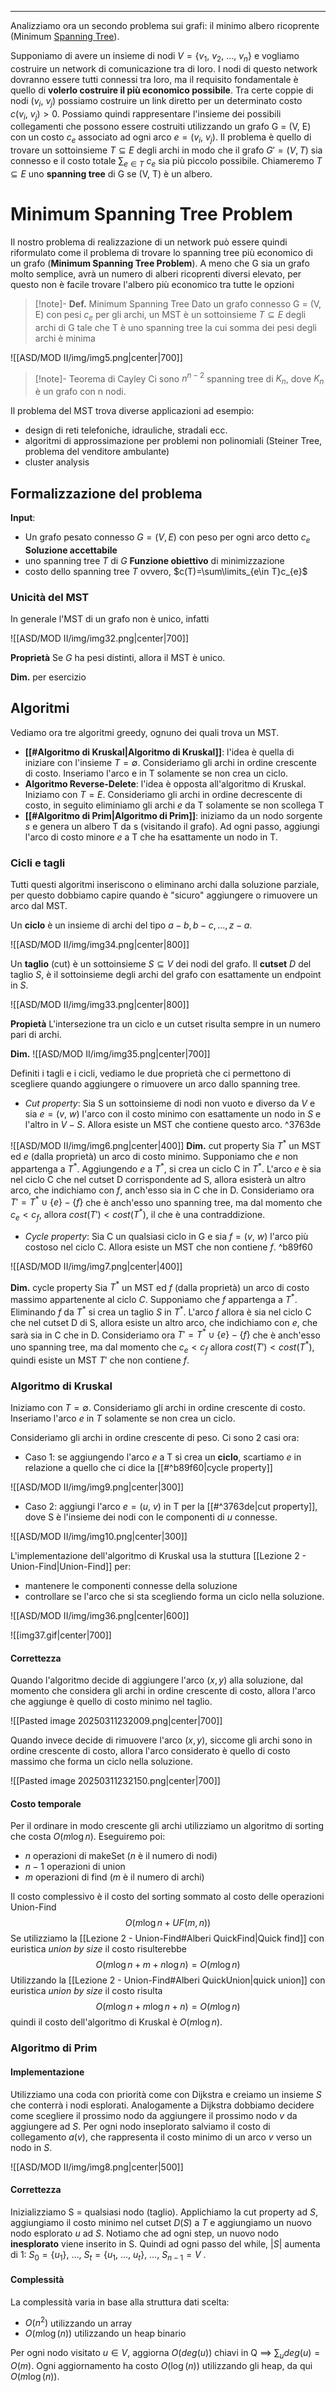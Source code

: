 ----

Analizziamo ora un secondo problema sui grafi: il minimo albero ricoprente (Minimum [Spanning Tree](https://it.wikipedia.org/wiki/Albero_ricoprente)).

Supponiamo di avere un insieme di nodi $V = \{v_{1},\: v_{2},\: \dots,\: v_{n}\}$ e vogliamo costruire un network di comunicazione tra di loro. 
I nodi di questo network dovranno essere tutti connessi tra loro, ma il requisito fondamentale è quello di **volerlo costruire il più economico possibile**.
Tra certe coppie di nodi ($v_i,\: v_j)$ possiamo costruire un link diretto per un determinato costo $c(v_i,\: v_j)>0$. Possiamo quindi rappresentare l'insieme dei possibili collegamenti che possono essere costruiti utilizzando un grafo G = (V, E) con un costo $c_e$ associato ad ogni arco $e = (v_{i},\: v_j)$.
Il problema è quello di trovare un sottoinsieme $T \subseteq E$ degli archi in modo che il grafo $G' = (V, T)$ sia connesso e il costo totale $\sum_{e\in T}\: c_e$  sia più piccolo possibile.
Chiameremo $T\subseteq E$ uno **spanning tree** di G se (V, T) è un albero.
# Minimum Spanning Tree Problem

Il nostro problema di realizzazione di un network può essere quindi riformulato come il problema di trovare lo spanning tree più economico di un grafo (**Minimum Spanning Tree Problem**).
A meno che G sia un grafo molto semplice, avrà un numero di alberi ricoprenti diversi elevato, per questo non è facile trovare l'albero più economico tra tutte le opzioni

>[!note]- **Def.** Minimum Spanning Tree
>Dato un grafo connesso G = (V, E) con pesi $c_e$ per gli archi, un MST è un sottoinsieme $T \subseteq E$ degli archi di G tale che T è uno spanning tree la cui somma dei pesi degli archi è minima

![[ASD/MOD II/img/img5.png|center|700]]

>[!note]- Teorema di Cayley
>Ci sono $n^{n-2}$ spanning tree di $K_n$, dove $K_n$ è un grafo con n nodi.
>

Il problema del MST trova diverse applicazioni ad esempio:
- design di reti telefoniche, idrauliche, stradali ecc. 
- algoritmi di approssimazione per problemi non polinomiali (Steiner Tree, problema del venditore ambulante)
- cluster analysis

## Formalizzazione del problema
**Input**:
- Un grafo pesato connesso $G=(V,E)$ con peso per ogni arco detto $c_{e}$
**Soluzione accettabile**
- uno spanning tree $T$ di $G$
**Funzione obiettivo** di minimizzazione
- costo dello spanning tree $T$ ovvero, $c(T)=\sum\limits_{e\in T}c_{e}$ 
### Unicità del MST
In generale l'MST di un grafo non è unico, infatti

![[ASD/MOD II/img/img32.png|center|700]]

**Proprietà**
Se $G$ ha pesi distinti, allora il MST è unico.

**Dim.** per esercizio
## Algoritmi

Vediamo ora tre algoritmi greedy, ognuno dei quali trova un MST.
- **[[#Algoritmo di Kruskal|Algoritmo di Kruskal]]**: l'idea è quella di iniziare con l'insieme $T = \emptyset$. Consideriamo gli archi in ordine crescente di costo. Inseriamo l'arco e in T solamente se non crea un ciclo.
- **Algoritmo Reverse-Delete**: l'idea è opposta all'algoritmo di Kruskal. Iniziamo con $T = E$. Consideriamo gli archi in ordine decrescente di costo, in seguito eliminiamo gli archi $e$ da T solamente se non scollega T
- **[[#Algoritmo di Prim|Algoritmo di Prim]]**: iniziamo da un nodo sorgente $s$ e genera un albero T da s (visitando il grafo). Ad ogni passo, aggiungi l'arco di costo minore $e$ a T che ha esattamente un nodo in T.

### Cicli e tagli
Tutti questi algoritmi inseriscono o eliminano archi dalla soluzione parziale, per questo dobbiamo capire quando è "sicuro" aggiungere o rimuovere un arco dal MST. 

Un **ciclo** è un insieme di archi del tipo $a-b, b-c, \dots, z-a$.

![[ASD/MOD II/img/img34.png|center|800]]

Un **taglio** (cut) è un sottoinsieme $S\subseteq V$ dei nodi del grafo. Il **cutset** $D$ del taglio $S$, è il sottoinsieme degli archi del grafo con esattamente un endpoint in $S$.

![[ASD/MOD II/img/img33.png|center|800]]

**Propietà**
L'intersezione tra un ciclo e un cutset risulta sempre in un numero pari di archi.

**Dim.**
![[ASD/MOD II/img/img35.png|center|700]]

Definiti i tagli e i cicli, vediamo le due proprietà che ci permettono di scegliere quando aggiungere o rimuovere un arco dallo spanning tree.
- *Cut property*: Sia S un sottoinsieme di nodi non vuoto e diverso da $V$ e sia $e = (v,\: w)$ l'arco con il costo minimo con esattamente un nodo in $S$ e l'altro in $V-S$. Allora esiste un MST che contiene questo arco. ^3763de

![[ASD/MOD II/img/img6.png|center|400]]
**Dim.** cut property
Sia $T^{*}$ un MST ed $e$ (dalla proprietà) un arco di costo minimo.
Supponiamo che $e$ non appartenga a $T^*$. Aggiungendo $e$ a $T^*$, si crea un ciclo C in $T^*$. L'arco $e$ è sia nel ciclo C che nel cutset D corrispondente ad S, allora esisterà un altro arco, che indichiamo con $f$, anch'esso sia in C che in D.
Consideriamo ora $T' = T^{*}\cup\{e\}-\{f\}$ che è anch'esso uno spanning tree, ma dal momento che $c_e<c_f$, allora $cost(T')<cost(T^*)$, il che è una contraddizione.

- *Cycle property*: Sia C un qualsiasi ciclo in G e sia $f=(v,\: w)$ l'arco più costoso nel ciclo C. Allora esiste un MST che non contiene $f$. ^b89f60

![[ASD/MOD II/img/img7.png|center|400]]


**Dim.** cycle property
Sia $T^{*}$ un MST ed $f$ (dalla proprietà) un arco di costo massimo appartenente al ciclo $C$.
Supponiamo che $f$ appartenga a $T^*$. Eliminando $f$ da $T^*$ si crea un taglio $S$ in $T^*$. L'arco $f$ allora è sia nel ciclo C che nel cutset D di S, allora esiste un altro arco, che indichiamo con $e$, che sarà sia in C che in D. Consideriamo ora $T' = T^{*}\cup\{e\}-\{f\}$ che è anch'esso uno spanning tree, ma dal momento che $c_e<c_f$ allora $cost(T')<cost(T^*)$, quindi esiste un MST $T'$ che non contiene $f$.

### Algoritmo di Kruskal
Iniziamo con $T=\emptyset$. Consideriamo gli archi in ordine crescente di costo. Inseriamo l'arco $e$ in $T$ solamente se non crea un ciclo.

Consideriamo gli archi in ordine crescente di peso. Ci sono 2 casi ora: 
- Caso 1: se aggiungendo l'arco $e$ a T si crea un **ciclo**, scartiamo $e$ in relazione a quello che ci dice la [[#^b89f60|cycle property]]

![[ASD/MOD II/img/img9.png|center|300]]

- Caso 2: aggiungi l'arco $e=(u,\: v)$ in T per la [[#^3763de|cut property]], dove S è l'insieme dei nodi con le componenti di $u$ connesse.

![[ASD/MOD II/img/img10.png|center|300]]

L'implementazione dell'algoritmo di Kruskal usa la stuttura [[Lezione 2 - Union-Find|Union-Find]] per:
- mantenere le componenti connesse della soluzione
- controllare se l'arco che si sta scegliendo forma un ciclo nella soluzione.

![[ASD/MOD II/img/img36.png|center|600]]

![[img37.gif|center|700]]

#### Correttezza
Quando l'algoritmo decide di aggiungere l'arco $(x,y)$ alla soluzione, dal momento che considera gli archi in ordine crescente di costo, allora l'arco che aggiunge è quello di costo minimo nel taglio. 

![[Pasted image 20250311232009.png|center|700]]

Quando invece decide di rimuovere l'arco $(x,y)$, siccome gli archi sono in ordine crescente di costo, allora l'arco considerato è quello di costo massimo che forma un ciclo nella soluzione. 

![[Pasted image 20250311232150.png|center|700]]

#### Costo temporale
Per il ordinare in modo crescente gli archi utilizziamo un algoritmo di sorting che costa $O(m\log n)$. Eseguiremo poi: 
- $n$ operazioni di makeSet ($n$ è il numero di nodi)
- $n-1$ operazioni di union
- $m$ operazioni di find ($m$ è il numero di archi)

Il costo complessivo è il costo del sorting sommato al costo delle operazioni Union-Find $$O(m\log n + UF(m,n))$$
Se utilizziamo la [[Lezione 2 - Union-Find#Alberi QuickFind|Quick find]] con euristica *union by size* il costo risulterebbe $$O(m\log n+m+n\log n)=O(m\log n)$$
Utilizzando la [[Lezione 2 - Union-Find#Alberi QuickUnion|quick union]] con euristica *union by size* il costo risulta $$O(m\log n+m\log n+n)=O(m\log n)$$
quindi il costo dell'algoritmo di Kruskal è $O(m\log n)$.
### Algoritmo di Prim
#### Implementazione
Utilizziamo una coda con priorità come con Dijkstra e creiamo un insieme $S$ che conterrà i nodi esplorati. Analogamente a Dijkstra dobbiamo decidere come scegliere il prossimo nodo da aggiungere il prossimo nodo $v$ da aggiungere ad $S$. Per ogni nodo inseplorato salviamo il costo di collegamento $a(v)$, che rappresenta il costo minimo di un arco $v$ verso un nodo in $S$. 

![[ASD/MOD II/img/img8.png|center|500]]

#### Correttezza
Inizializziamo S = qualsiasi nodo (taglio). Applichiamo la cut property ad $S$, aggiungiamo il costo minimo nel cutset $D(S)$ a $T$ e aggiungiamo un nuovo nodo esplorato $u$ ad $S$.
Notiamo che ad ogni step, un nuovo nodo **inesplorato** viene inserito in S. Quindi ad ogni passo del while, $|S|$ aumenta di 1: $S_0=\{u_{1}\},\: \dots,\: S_t=\{u_{1},\:\dots,\: u_{t}\}, \:\dots,\: S_{n-1}=V$ .

#### Complessità
La complessità varia in base alla struttura dati scelta: 
- $O(n^{2})$ utilizzando un array
- $O(m\log(n))$ utilizzando un heap binario

Per ogni nodo visitato $u\in V$, aggiorna $O(deg(u))$ chiavi in Q $\implies$ $\sum_{u} deg(u) = O(m)$. Ogni aggiornamento ha costo $O(\log(n))$ utilizzando gli heap, da qui $O(m\log(n))$. 

